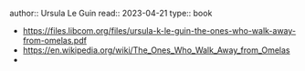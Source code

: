 author:: Ursula Le Guin
read:: 2023-04-21
type:: book
- https://files.libcom.org/files/ursula-k-le-guin-the-ones-who-walk-away-from-omelas.pdf
- https://en.wikipedia.org/wiki/The_Ones_Who_Walk_Away_from_Omelas
-